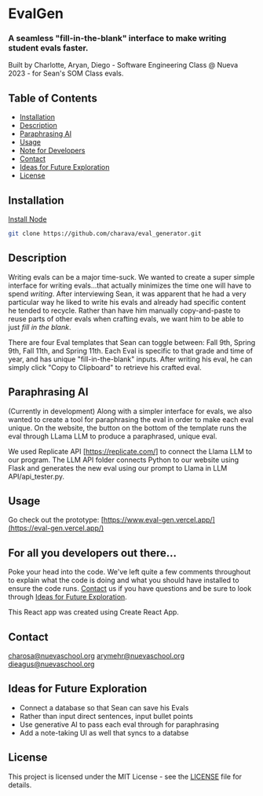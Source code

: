 # EvalGen
### A seamless "fill-in-the-blank" interface to make writing student evals faster. 


Built by Charlotte, Aryan, Diego - Software Engineering Class @ Nueva 2023 - for Sean's SOM Class evals. 

## Table of Contents

- [Installation](#description)
- [Description](#description)
- [Paraphrasing AI](#paraphrasing-AI)
- [Usage](#usage)
- [Note for Developers](#for-all-you-developers-out-there...)
- [Contact](#contact)
- [Ideas for Future Exploration](#ideas-for-future-exploration)
- [License](#license)

## Installation

[Install Node](https://nodejs.org/en/download)

```bash
git clone https://github.com/charava/eval_generator.git
```

## Description

Writing evals can be a major time-suck. We wanted to create a super simple interface for writing evals...that actually minimizes the time one will have to spend _writing_. After interviewing Sean, it was apparent that he had a very particular way he liked to write his evals and already had specific content he tended to recycle. Rather than have him manually copy-and-paste to reuse parts of other evals when crafting evals, we want him to be able to just _fill in the blank_. 

There are four Eval templates that Sean can toggle between: Fall 9th, Spring 9th, Fall 11th, and Spring 11th. Each Eval is specific to that grade and time of year, and has unique "fill-in-the-blank" inputs. After writing his eval, he can simply click "Copy to Clipboard" to retrieve his crafted eval. 

## Paraphrasing AI 

(Currently in development)
Along with a simpler interface for evals, we also wanted to create a tool for paraphrasing the eval in order to make each eval unique. On the website, the button on the bottom of the template runs the eval through LLama LLM to produce a paraphrased, unique eval. 

We used Replicate API [https://replicate.com/] to connect the Llama LLM to our program. The LLM API folder connects Python to our website using Flask and generates the new eval using our prompt to Llama in LLM API/api_tester.py.

## Usage 

Go check out the prototype: [https://www.eval-gen.vercel.app/](https://eval-gen.vercel.app/)


## For all you developers out there...
Poke your head into the code. We've left quite a few comments throughout to explain what the code is doing and what you should have installed to ensure the code runs. [Contact](#contact) us if you have questions and be sure to look through [Ideas for Future Exploration](#ideas-for-future-exploration).

This React app was created using Create React App.

## Contact

charosa@nuevaschool.org
arymehr@nuevaschool.org
dieagus@nuevaschool.org

## Ideas for Future Exploration

- Connect a database so that Sean can save his Evals
- Rather than input direct sentences, input bullet points
- Use generative AI to pass each eval through for paraphrasing
- Add a note-taking UI as well that syncs to a databse


## License
This project is licensed under the MIT License - see the [LICENSE](LICENSE) file for details.

